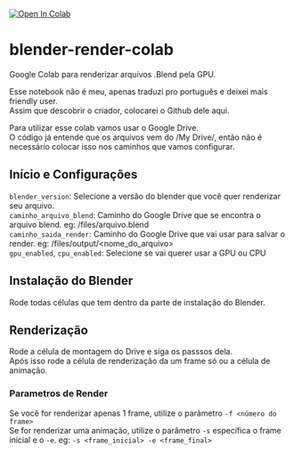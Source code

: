 [![Open In Colab](https://colab.research.google.com/assets/colab-badge.svg)](https://colab.research.google.com/github/icaroc/blender-render-colab/blob/main/blender_render.ipynb)

# blender-render-colab
Google Colab para renderizar arquivos .Blend pela GPU.

Esse notebook não é meu, apenas traduzi pro português e deixei mais friendly user.\
Assim que descobrir o criador, colocarei o Github dele aqui.

Para utilizar esse colab vamos usar o Google Drive.\
O código já entende que os arquivos vem do /My Drive/, então não é necessário colocar isso nos caminhos que vamos configurar.

## Início e Configurações
`blender_version`: Selecione a versão do blender que você quer renderizar seu arquivo.\
`caminho_arquivo_blend`: Caminho do Google Drive que se encontra o arquivo blend. eg: /files/arquivo.blend\
`caminho_saida_render`: Caminho do Google Drive que vai usar para salvar o render. eg: /files/output/<nome_do_arquivo>\
`gpu_enabled`, `cpu_enabled`: Selecione se vai querer usar a GPU ou CPU

## Instalação do Blender
Rode todas células que tem dentro da parte de instalação do Blender.

## Renderização
Rode a célula de montagem do Drive e siga os passsos dela.\
Após isso rode a célula de renderização da um frame só ou a célula de animação.

### Parametros de Render
Se você for renderizar apenas 1 frame, utilize o parâmetro `-f <número do frame>`\
Se for renderizar uma animação, utilize o parâmetro `-s` especifica o frame inicial e o `-e`. eg: `-s <frame_inicial> -e <frame_final>`
